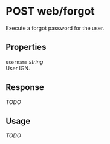 # <span class="badge badge-light">POST</span> <span class="badge badge-light">web/forgot</span>


Execute a forgot password for the user.

## Properties

`username` *string*  
User IGN.


## Response

*TODO*

## Usage

*TODO*

